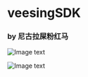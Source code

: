 # veesingSDK


### by 尼古拉屎粉红马 

![Image text](https://vom-img-test.nio.com/QQ图片20180925121807.jpg)

![Image text](https://vom-img-test.nio.com/QQ图片20180925122044.png)
